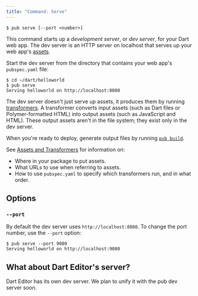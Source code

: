 ```yaml
---
title: "Command: Serve"
---
```


    $ pub serve [--port <number>]

This command starts up a _development server_, or _dev server_,
for your Dart web app. The dev server is an HTTP server on localhost
that serves up your web app's [assets](glossary.html#asset).

Start the dev server from the directory that contains your web app's
`pubspec.yaml` file:

    $ cd ~/dart/helloworld
    $ pub serve
    Serving helloworld on http://localhost:8080

The dev server doesn't just serve up assets, it produces them by running
[transformers](glossary.html#transformer). A transformer converts input
assets (such as Dart files or Polymer-formatted HTML) into output assets
(such as JavaScript and HTML). These output assets aren't in the file
system; they exist only in the dev server.

When you're ready to deploy, generate output files by running
[`pub build`](pub-build.html).

See [Assets and Transformers](assets-and-transformers.html) for
information on:

* Where in your package to put assets.
* What URLs to use when referring to assets.
* How to use `pubspec.yaml` to specify which transformers run, and in
  what order.

## Options

### `--port`

By default the dev server uses `http://localhost:8080`. To change the port
number, use the `--port` option:

    $ pub serve --port 9080
    Serving helloworld on http://localhost:9080

## What about Dart Editor's server?

Dart Editor has its own dev server. We plan to unify it with the
pub dev server soon.
